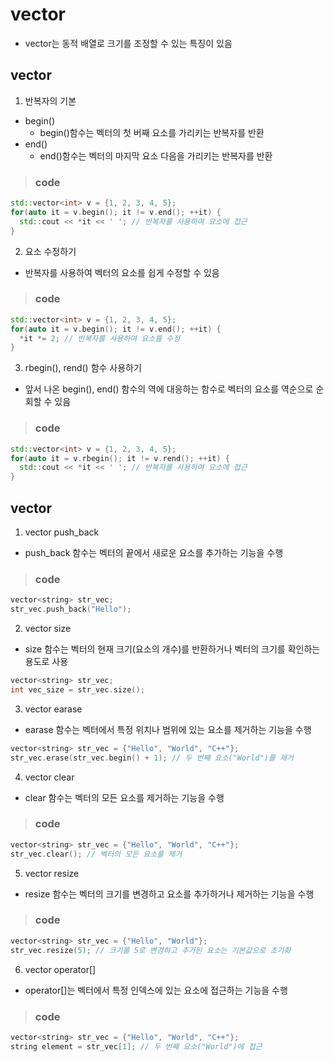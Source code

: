 # vector
- vector는 동적 배열로 크기를 조정할 수 있는 특징이 있음

## vector <int>
1. 반복자의 기본
- begin()
  - begin()함수는 벡터의 첫 버째 요소를 가리키는 반복자를 반환
- end()
  - end()함수는 벡터의 마지막 요소 다음을 가리키는 반복자를 반환

> ### code
```cpp
std::vector<int> v = {1, 2, 3, 4, 5};
for(auto it = v.begin(); it != v.end(); ++it) {
  std::cout << *it << ' '; // 반복자를 사용하여 요소에 접근
}
```

2. 요소 수정하기
- 반복자를 사용하여 벡터의 요소를 쉽게 수정할 수 있음

> ### code
```cpp
std::vector<int> v = {1, 2, 3, 4, 5};
for(auto it = v.begin(); it != v.end(); ++it) {
  *it *= 2; // 반복자를 사용하여 요소를 수정
}
```
3. rbegin(), rend() 함수 사용하기
- 앞서 나온 begin(), end() 함수의 역에 대응하는 함수로 벡터의 요소를 역순으로 순회할 수 있음

> ### code
```cpp
std::vector<int> v = {1, 2, 3, 4, 5};
for(auto it = v.rbegin(); it != v.rend(); ++it) {
  std::cout << *it << ' '; // 반복자를 사용하여 요소에 접근
}
```

## vector <string>
1. vector<string> push_back
- push_back 함수는 벡터의 끝에서 새로운 요소를 추가하는 기능을 수행

> ### code
```cpp
vector<string> str_vec;
str_vec.push_back("Hello");
```

2. vector<string> size
- size 함수는 벡터의 현재 크기(요소의 개수)를 반환하거나 벡터의 크기를 확인하는 용도로 사용

```cpp
vector<string> str_vec;
int vec_size = str_vec.size();
```

3. vector<string> earase
- earase 함수는 벡터에서 특정 위치나 범위에 있는 요소를 제거하는 기능을 수행

```cpp
vector<string> str_vec = {"Hello", "World", "C++"};
str_vec.erase(str_vec.begin() + 1); // 두 번째 요소("World")를 제거
```

4. vector<string> clear
- clear 함수는 벡터의 모든 요소를 제거하는 기능을 수행

> ### code
```cpp
vector<string> str_vec = {"Hello", "World", "C++"};
str_vec.clear(); // 벡터의 모든 요소를 제거
```

5. vector<string> resize
- resize 함수는 벡터의 크기를 변경하고 요소를 추가하거나 제거하는 기능을 수행

> ### code
```cpp
vector<string> str_vec = {"Hello", "World"};
str_vec.resize(5); // 크기를 5로 변경하고 추가된 요소는 기본값으로 초기화
```

6. vector<string> operator[]
- operator[]는 벡터에서 특정 인덱스에 있는 요소에 접근하는 기능을 수행

> ### code
```cpp
vector<string> str_vec = {"Hello", "World", "C++"};
string element = str_vec[1]; // 두 번째 요소("World")에 접근
```
